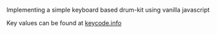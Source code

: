 Implementing a simple keyboard based drum-kit using vanilla javascript

Key values can be found at <a href="http://keycode.info/">keycode.info</a>
